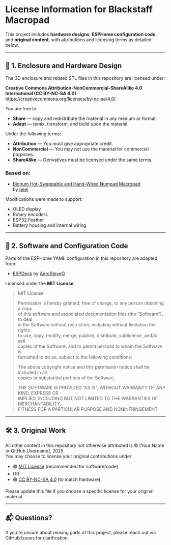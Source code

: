 # License Information for Blackstaff Macropad

This project includes **hardware designs**, **ESPHome configuration code**, and **original content**, with attributions and licensing terms as detailed below.

---

## 🔧 1. Enclosure and Hardware Design

The 3D enclosure and related STL files in this repository are licensed under:

**Creative Commons Attribution-NonCommercial-ShareAlike 4.0 International (CC BY-NC-SA 4.0)**  
https://creativecommons.org/licenses/by-nc-sa/4.0/

You are free to:
- **Share** — copy and redistribute the material in any medium or format
- **Adapt** — remix, transform, and build upon the material

Under the following terms:
- **Attribution** — You must give appropriate credit.
- **NonCommercial** — You may not use the material for commercial purposes.
- **ShareAlike** — Derivatives must be licensed under the same terms.

### Based on:

- [Bignum Hot-Swappable and Hand-Wired Numpad Macropad](https://makerworld.com/en/models/610097-bignum-hot-swappable-and-hand-wired-numpad-macropa)  
  by [peej](https://makerworld.com/en/u/peej)

Modifications were made to support:
- OLED display
- Rotary encoders
- ESP32 Feather
- Battery housing and internal wiring

---

## 🧠 2. Software and Configuration Code

Parts of the ESPHome YAML configuration in this repository are adapted from:

- [ESPDeck](https://github.com/AeroSteveO/EspDeck) by [AeroSteveO](https://github.com/AeroSteveO)

Licensed under the **MIT License**:

> MIT License  
>  
> Permission is hereby granted, free of charge, to any person obtaining a copy  
> of this software and associated documentation files (the “Software”), to deal  
> in the Software without restriction, including without limitation the rights  
> to use, copy, modify, merge, publish, distribute, sublicense, and/or sell  
> copies of the Software, and to permit persons to whom the Software is  
> furnished to do so, subject to the following conditions:  
>  
> The above copyright notice and this permission notice shall be included in all  
> copies or substantial portions of the Software.  
>  
> THE SOFTWARE IS PROVIDED “AS IS”, WITHOUT WARRANTY OF ANY KIND, EXPRESS OR  
> IMPLIED, INCLUDING BUT NOT LIMITED TO THE WARRANTIES OF MERCHANTABILITY,  
> FITNESS FOR A PARTICULAR PURPOSE AND NONINFRINGEMENT.

---

## 🛠 3. Original Work

All other content in this repository not otherwise attributed is © [Your Name or GitHub Username], 2025.  
You may choose to license your original contributions under:

- 🟢 [MIT License](https://opensource.org/licenses/MIT) (recommended for software/code)
- OR
- 🟢 [CC BY-NC-SA 4.0](https://creativecommons.org/licenses/by-nc-sa/4.0/) (to match hardware)

Please update this file if you choose a specific license for your original material.

---

## 📬 Questions?

If you're unsure about reusing parts of this project, please reach out via GitHub Issues for clarification.
